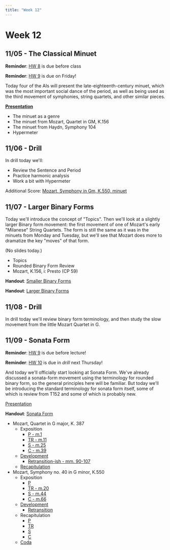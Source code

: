 ```yaml
---
title: "Week 12"
---
```

# Week 12

## 11/05 - The Classical Minuet

**Reminder**: [HW 8](HW-8.pdf) is due before class

**Reminder**: [HW 9](HW-9.pdf) is due on Friday!

Today four of the AIs will present the late-eighteenth-century
minuet, which was the most important social dance of the period,
as well as being used as the third movement of symphonies, string
quartets, and other similar pieces.

**[Presentation](https://docs.google.com/presentation/d/1ZR2DSgzMABp_xTLdlyc0Rj2o4pdGkfgRst13dprJbNY/edit?usp=sharing)**

* The minuet as a genre
* The minuet from Mozart, Quartet in GM, K.156
* The minuet from Haydn, Symphony 104
* Hypermeter

## 11/06 - Drill

In drill today we'll:

* Review the Sentence and Period
* Practice harmonic analysis
* Work a bit with Hypermeter

Additional Score: [Mozart, Symphony in Gm, K.550, minuet](k550-minuet.pdf)

## 11/07 - Larger Binary Forms

Today we'll introduce the concept of "Topics". Then we'll look at a
slightly larger Binary form movement: the first movement of one of
Mozart's early "Milanese" String Quartets.  The form is still the
same as it was in the minuets from Monday and Tuesday, but we'll
see that Mozart does more to dramatize the key "moves" of that form.

(No slides today.)

* Topics
* Rounded Binary Form Review
* Mozart, K.156, i: Presto (CP 59)

**Handout**: [Smaller Binary Forms](handout-smaller-binary-forms.pdf)

**Handout**: [Larger Binary Forms](handout-bigger-binary-forms.pdf)

## 11/08 - Drill

In drill today we'll review binary form terminology, and then
study the slow movement from the little Mozart Quartet in G.

## 11/09 - Sonata Form

**Reminder**: [HW 9](HW-9.pdf) is due before lecture!

**Reminder**: [HW 10](HW-10.pdf) is due in *drill* next Thursday!

And today we'll officially start looking at Sonata Form. We've already
discussed a sonata-form movement using the terminology for rounded binary
form, so the general principles here will be familiar. But today we'll be
introducing the standard terminology for sonata form itself, some of
which is review from T152 and some of which is probably new.

[Presentation](https://docs.google.com/presentation/d/1ic04vGKOorScijZmbguJXgkcK1Svel7uweZdEqP9sG8/edit?usp=sharing)

**Handout**: [Sonata Form](handout-sonata-form.pdf)

* Mozart, Quartet in G major, K. 387
  * Exposition
    * [P - m.1](https://youtu.be/L9HlwFVU7D0?t=91)
    * [TR - m.11](https://youtu.be/L9HlwFVU7D0?t=113)
    * [S - m.25](https://youtu.be/L9HlwFVU7D0?t=140)
    * [C - m.39](https://youtu.be/L9HlwFVU7D0?t=168)
  * [Development](https://youtu.be/L9HlwFVU7D0?t=315)
    * [Retransition-ish - mm. 90-107](https://youtu.be/L9HlwFVU7D0?t=386)
  * [Recapitulation](https://youtu.be/L9HlwFVU7D0?t=423)
* Mozart, Symphony no. 40 in G minor, K.550
  * Exposition
    * [P](https://youtu.be/vkY_3-3Toyc?list=PLYyTDR5WeGuQaDWdAs7J2d_pYIuKrLpR7&t=5)
    * [TR - m.20](https://youtu.be/vkY_3-3Toyc?list=PLYyTDR5WeGuQaDWdAs7J2d_pYIuKrLpR7&t=27)
    * [S - m.44](https://youtu.be/vkY_3-3Toyc?list=PLYyTDR5WeGuQaDWdAs7J2d_pYIuKrLpR7&t=51)
    * [C - m.66](https://youtu.be/vkY_3-3Toyc?list=PLYyTDR5WeGuQaDWdAs7J2d_pYIuKrLpR7&t=75)
  * [Development](https://youtu.be/vkY_3-3Toyc?list=PLYyTDR5WeGuQaDWdAs7J2d_pYIuKrLpR7&t=212)
    * [Retransition](https://youtu.be/vkY_3-3Toyc?list=PLYyTDR5WeGuQaDWdAs7J2d_pYIuKrLpR7&t=267)
  * Recapitulation
    * [P](https://youtu.be/vkY_3-3Toyc?list=PLYyTDR5WeGuQaDWdAs7J2d_pYIuKrLpR7&t=279)
    * [TR](https://youtu.be/vkY_3-3Toyc?list=PLYyTDR5WeGuQaDWdAs7J2d_pYIuKrLpR7&t=299)
    * [S](https://youtu.be/vkY_3-3Toyc?list=PLYyTDR5WeGuQaDWdAs7J2d_pYIuKrLpR7&t=343)
    * [C](https://youtu.be/vkY_3-3Toyc?list=PLYyTDR5WeGuQaDWdAs7J2d_pYIuKrLpR7&t=372)
  * [Coda](https://youtu.be/vkY_3-3Toyc?list=PLYyTDR5WeGuQaDWdAs7J2d_pYIuKrLpR7&t=405)

<!--
* Mozart, Quartet in A major, K. 387
  * Exposition
    * [P - m.1](https://youtu.be/cNsPXwkTWEw?t=87)
    * [TR - m.17](https://youtu.be/cNsPXwkTWEw?t=107)
    * [S - m.37](https://youtu.be/cNsPXwkTWEw?t=129)
    * [C - m.84](https://youtu.be/cNsPXwkTWEw?t=185)
  * [Development](https://youtu.be/cNsPXwkTWEw?t=293)
    * [Retransition](https://youtu.be/cNsPXwkTWEw?t=367)
  * [Recapitulation](https://youtu.be/cNsPXwkTWEw?t=381)
-->

